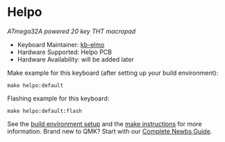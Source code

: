 # Helpo

*ATmega32A powered 20 key THT macropad*

* Keyboard Maintainer: [kb-elmo](https://github.com/kb-elmo)
* Hardware Supported: Helpo PCB
* Hardware Availability: will be added later

Make example for this keyboard (after setting up your build environment):

    make helpo:default

Flashing example for this keyboard:

    make helpo:default:flash

See the [build environment setup](https://docs.qmk.fm/#/getting_started_build_tools) and the [make instructions](https://docs.qmk.fm/#/getting_started_make_guide) for more information. Brand new to QMK? Start with our [Complete Newbs Guide](https://docs.qmk.fm/#/newbs).

